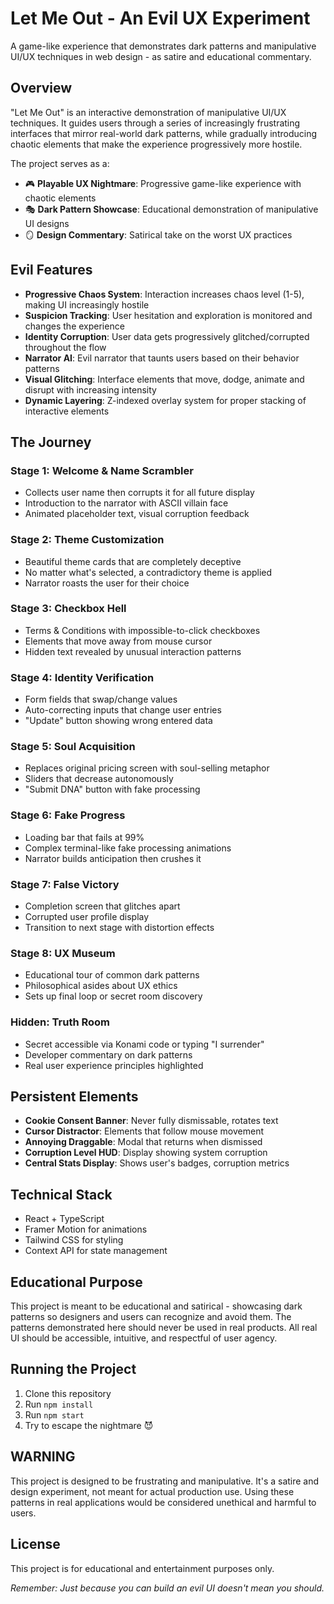 # Let Me Out - An Evil UX Experiment

A game-like experience that demonstrates dark patterns and manipulative UI/UX techniques in web design - as satire and educational commentary.

## Overview

"Let Me Out" is an interactive demonstration of manipulative UI/UX techniques. It guides users through a series of increasingly frustrating interfaces that mirror real-world dark patterns, while gradually introducing chaotic elements that make the experience progressively more hostile.

The project serves as a:
- 🎮 **Playable UX Nightmare**: Progressive game-like experience with chaotic elements
- 🎭 **Dark Pattern Showcase**: Educational demonstration of manipulative UI designs
- 🪞 **Design Commentary**: Satirical take on the worst UX practices

## Evil Features

- **Progressive Chaos System**: Interaction increases chaos level (1-5), making UI increasingly hostile
- **Suspicion Tracking**: User hesitation and exploration is monitored and changes the experience
- **Identity Corruption**: User data gets progressively glitched/corrupted throughout the flow
- **Narrator AI**: Evil narrator that taunts users based on their behavior patterns
- **Visual Glitching**: Interface elements that move, dodge, animate and disrupt with increasing intensity
- **Dynamic Layering**: Z-indexed overlay system for proper stacking of interactive elements

## The Journey

### Stage 1: Welcome & Name Scrambler
- Collects user name then corrupts it for all future display
- Introduction to the narrator with ASCII villain face
- Animated placeholder text, visual corruption feedback

### Stage 2: Theme Customization
- Beautiful theme cards that are completely deceptive
- No matter what's selected, a contradictory theme is applied
- Narrator roasts the user for their choice

### Stage 3: Checkbox Hell
- Terms & Conditions with impossible-to-click checkboxes
- Elements that move away from mouse cursor
- Hidden text revealed by unusual interaction patterns

### Stage 4: Identity Verification
- Form fields that swap/change values
- Auto-correcting inputs that change user entries
- "Update" button showing wrong entered data

### Stage 5: Soul Acquisition
- Replaces original pricing screen with soul-selling metaphor
- Sliders that decrease autonomously
- "Submit DNA" button with fake processing

### Stage 6: Fake Progress
- Loading bar that fails at 99%
- Complex terminal-like fake processing animations
- Narrator builds anticipation then crushes it

### Stage 7: False Victory
- Completion screen that glitches apart
- Corrupted user profile display
- Transition to next stage with distortion effects

### Stage 8: UX Museum
- Educational tour of common dark patterns
- Philosophical asides about UX ethics
- Sets up final loop or secret room discovery

### Hidden: Truth Room
- Secret accessible via Konami code or typing "I surrender"
- Developer commentary on dark patterns
- Real user experience principles highlighted

## Persistent Elements

- **Cookie Consent Banner**: Never fully dismissable, rotates text
- **Cursor Distractor**: Elements that follow mouse movement
- **Annoying Draggable**: Modal that returns when dismissed
- **Corruption Level HUD**: Display showing system corruption
- **Central Stats Display**: Shows user's badges, corruption metrics

## Technical Stack

- React + TypeScript
- Framer Motion for animations
- Tailwind CSS for styling
- Context API for state management

## Educational Purpose

This project is meant to be educational and satirical - showcasing dark patterns so designers and users can recognize and avoid them. The patterns demonstrated here should never be used in real products. All real UI should be accessible, intuitive, and respectful of user agency.

## Running the Project

1. Clone this repository
2. Run `npm install`
3. Run `npm start`
4. Try to escape the nightmare 😈

## WARNING

This project is designed to be frustrating and manipulative. It's a satire and design experiment, not meant for actual production use. Using these patterns in real applications would be considered unethical and harmful to users.

## License

This project is for educational and entertainment purposes only.

*Remember: Just because you can build an evil UI doesn't mean you should.*

